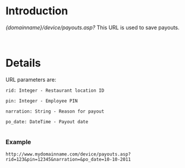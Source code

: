 # Introduction #

_{domainname}/device/payouts.asp?_
This URL is used to save payouts.

<br>

<h1>Details</h1>

URL parameters are:<br>
<pre><code>rid: Integer - Restaurant location ID<br>
pin: Integer - Employee PIN<br>
narration: String - Reason for payout<br>
po_date: DateTime - Payout date<br>
</code></pre>

<h3>Example</h3>
<pre><code>http://www.mydomainname.com/device/payouts.asp?rid=123&amp;pin=12345&amp;narration=&amp;po_date=10-10-2011<br>
</code></pre>
